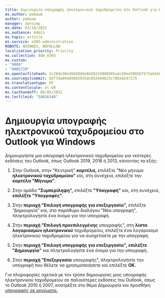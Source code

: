 ```yaml
---
title: Δημιουργία υπογραφής ηλεκτρονικού ταχυδρομείου στο Outlook για Windows
ms.author: pebaum
author: pebaum
manager: dansimp
ms.date: 03/16/2021
ms.audience: Admin
ms.topic: article
ms.service: o365-administration
ROBOTS: NOINDEX, NOFOLLOW
localization_priority: Priority
ms.collection: Adm_O365
ms.custom:
- "9808"
- "9005728"
ms.openlocfilehash: 2c284e38e36658dde8d28214908865a4cb8ed3065bf571eb450ce540b9207cd2
ms.sourcegitcommit: b5f7da89a650d2915dc652449623c78be6247175
ms.translationtype: HT
ms.contentlocale: el-GR
ms.lasthandoff: 08/05/2021
ms.locfileid: "54016340"
---
```

# <a name="create-an-email-signature-in-outlook-for-windows"></a>Δημιουργία υπογραφής ηλεκτρονικού ταχυδρομείου στο Outlook για Windows

Δημιουργήστε μια υπογραφή ηλεκτρονικού ταχυδρομείου για νεότερες εκδόσεις του Outlook, όπως Outlook 2019, 2016 ή 2013, κάνοντας τα εξής:

1. Στην Outlook, στην "Κεντρική" **καρτέλα,** επιλέξτε "Νέο μήνυμα **ηλεκτρονικού ταχυδρομείου"** και, στη συνέχεια, επιλέξτε την **καρτέλα "Μήνυμα".**

1. Στην ομάδα **"Συμπερίληψη",** επιλέξτε **"Υπογραφή"** και, στη συνέχεια, **επιλέξτε "Υπογραφές".**

1. Στην **περιοχή "Επιλογή υπογραφής για επεξεργασία",** επιλέξτε "Δημιουργία" και, στο παράθυρο διαλόγου "Νέα υπογραφή", πληκτρολογήστε ένα όνομα για την υπογραφή.  

1. Στην **περιοχή "Επιλογή προεπιλεγμένης** υπογραφής", στη **λίστα λογαριασμών ηλεκτρονικού** ταχυδρομείου, επιλέξτε ένα λογαριασμό ηλεκτρονικού ταχυδρομείου για να συσχετίσετε με την υπογραφή.

1. Στην **περιοχή "Επιλογή υπογραφής για επεξεργασία",** **επιλέξτε "Δημιουργία"** και πληκτρολογήστε ένα όνομα για την υπογραφή.

1. Στην **περιοχή "Επεξεργασία** υπογραφής", πληκτρολογήστε την υπογραφή που θέλετε να χρησιμοποιήσετε και επιλέξτε **OK.**

Για πληροφορίες σχετικά με τον τρόπο δημιουργίας μιας υπογραφής ηλεκτρονικού ταχυδρομείου σε παλαιότερες εκδόσεις του Outlook, όπως το Outlook 2010 ή 2007, ανατρέξτε στο θέμα Δημιουργία και προσθήκη [υπογραφής σε μηνύματα.](https://support.microsoft.com/office/8ee5d4f4-68fd-464a-a1c1-0e1c80bb27f2#ID0EAADAAA=Office_2007_-_2010)

